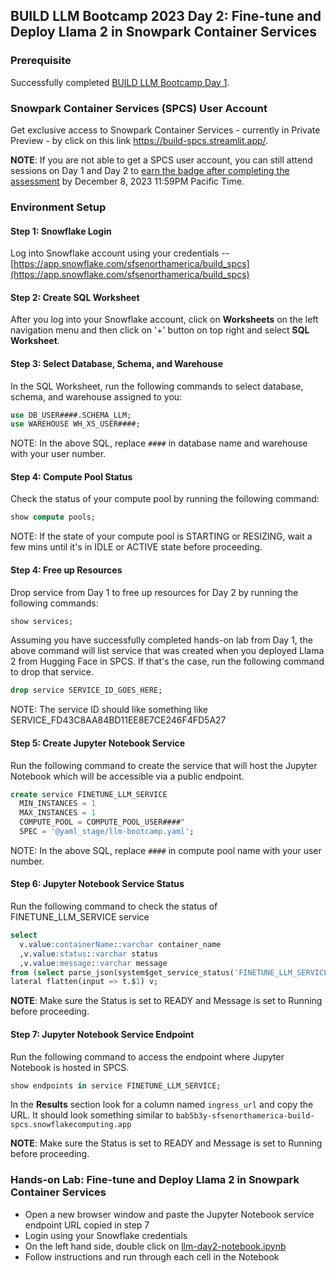 ## BUILD LLM Bootcamp 2023 Day 2: Fine-tune and Deploy Llama 2 in Snowpark Container Services

### Prerequisite

Successfully completed [BUILD LLM Bootcamp Day 1](https://github.com/Snowflake-Labs/build-llm-bootcamp-2023/blob/main/day1/README.md).

### Snowpark Container Services (SPCS) User Account

Get exclusive access to Snowpark Container Services - currently in Private Preview - by click on this link https://build-spcs.streamlit.app/.

**NOTE**: If you are not able to get a SPCS user account, you can still attend sessions on Day 1 and Day 2 to [earn the badge after completing the assessment](https://bit.ly/BUILD-LLM-Bootcamp2023) by December 8, 2023 11:59PM Pacific Time.

### Environment Setup

#### Step 1: Snowflake Login

Log into Snowflake account using your credentials -- [https://app.snowflake.com/sfsenorthamerica/build_spcs](https://app.snowflake.com/sfsenorthamerica/build_spcs)

#### Step 2: Create SQL Worksheet

After you log into your Snowflake account, click on **Worksheets** on the left navigation menu and then click on '+' button on top right and select **SQL Worksheet**.

#### Step 3: Select Database, Schema, and Warehouse

In the SQL Worksheet, run the following commands to select database, schema, and warehouse assigned to you:

```sql
use DB_USER####.SCHEMA_LLM;
use WAREHOUSE WH_XS_USER####;
```

NOTE: In the above SQL, replace `####` in database name and warehouse with your user number.

#### Step 4: Compute Pool Status

Check the status of your compute pool by running the following command:

```sql
show compute pools;
```

NOTE: If the state of your compute pool is STARTING or RESIZING, wait a few mins until it's in IDLE or ACTIVE state before proceeding.

#### Step 4: Free up Resources

Drop service from Day 1 to free up resources for Day 2 by running the following commands:

```sql
show services;
```

Assuming you have successfully completed hands-on lab from Day 1, the above command will list service that was created when you deployed Llama 2 from Hugging Face in SPCS. If that's the case, run the following command to drop that service.

```sql
drop service SERVICE_ID_GOES_HERE;
```

NOTE: The service ID should like something like SERVICE_FD43C8AA84BD11EE8E7CE246F4FD5A27

#### Step 5: Create Jupyter Notebook Service

Run the following command to create the service that will host the Jupyter Notebook which will be accessible via a public endpoint.

```sql
create service FINETUNE_LLM_SERVICE
  MIN_INSTANCES = 1
  MAX_INSTANCES = 1
  COMPUTE_POOL = COMPUTE_POOL_USER####"
  SPEC = '@yaml_stage/llm-bootcamp.yaml';
```

NOTE: In the above SQL, replace `####` in compute pool name with your user number.

#### Step 6: Jupyter Notebook Service Status

Run the following command to check the status of FINETUNE_LLM_SERVICE service

```sql
select 
  v.value:containerName::varchar container_name
  ,v.value:status::varchar status  
  ,v.value:message::varchar message
from (select parse_json(system$get_service_status('FINETUNE_LLM_SERVICE'))) t, 
lateral flatten(input => t.$1) v;
```

**NOTE**: Make sure the Status is set to READY and Message is set to Running before proceeding.

#### Step 7: Jupyter Notebook Service Endpoint

Run the following command to access the endpoint where Jupyter Notebook is hosted in SPCS.

```sql
show endpoints in service FINETUNE_LLM_SERVICE;
```

In the **Results** section look for a column named `ingress_url` and copy the URL. It should look something similar to `bab5b3y-sfsenorthamerica-build-spcs.snowflakecomputing.app`

**NOTE**: Make sure the Status is set to READY and Message is set to Running before proceeding.

### Hands-on Lab: Fine-tune and Deploy Llama 2 in Snowpark Container Services

* Open a new browser window and paste the Jupyter Notebook service endpoint URL copied in step 7
* Login using your Snowflake credentials
* On the left hand side, double click on [llm-day2-notebook.ipynb](llm-day2-notebook.ipynb)
* Follow instructions and run through each cell in the Notebook


